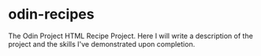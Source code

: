 # odin-recipes
The Odin Project HTML Recipe Project.
Here I will write a description of the project and the skills I've demonstrated upon completion.